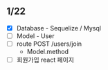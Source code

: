 ## 1/22
- [x] Database - Sequelize / Mysql
- [ ] Model - User
- [ ] route POST /users/join
	- Model.method
- [ ] 회원가입 react 페이지